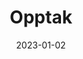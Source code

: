 ---
title: "Opptak"
linkTitle: "Opptaks-PC"
date: 2023-01-02
weight: 2
description: >
  En beskrivelse av Opptaks-PC'en.
---